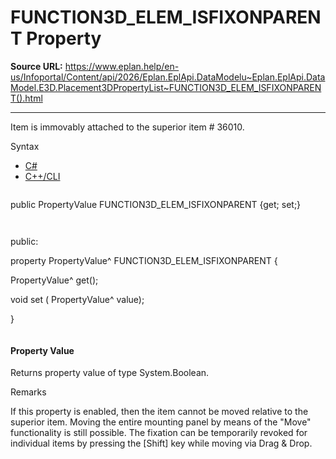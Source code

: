 # FUNCTION3D_ELEM_ISFIXONPARENT Property

**Source URL:** https://www.eplan.help/en-us/Infoportal/Content/api/2026/Eplan.EplApi.DataModelu~Eplan.EplApi.DataModel.E3D.Placement3DPropertyList~FUNCTION3D_ELEM_ISFIXONPARENT().html

---

Item is immovably attached to the superior item # 36010.

Syntax

- [C#](#i-syntax-CS)
- [C++/CLI](#i-syntax-CPP2005)

```
```
public PropertyValue FUNCTION3D_ELEM_ISFIXONPARENT {get; set;}
```
```

```
```
public:

property PropertyValue^ FUNCTION3D_ELEM_ISFIXONPARENT {

   PropertyValue^ get();

   void set (    PropertyValue^ value);

}
```
```

#### Property Value

Returns property value of type System.Boolean.

Remarks

If this property is enabled, then the item cannot be moved relative to the superior item. Moving the entire mounting panel by means of the "Move" functionality is still possible. The fixation can be temporarily revoked for individual items by pressing the [Shift] key while moving via Drag & Drop.

